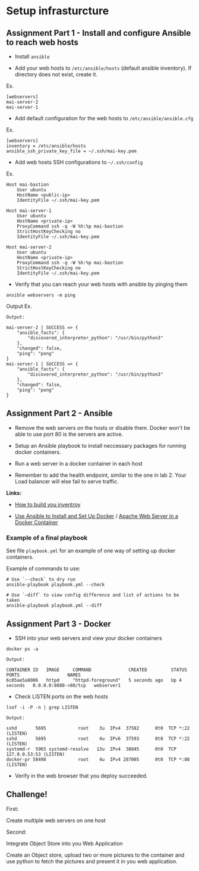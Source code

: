 # Setup infrasturcture

## Assignment Part 1 - Install and configure Ansible to reach web hosts

- Install `ansible`

- Add your web hosts to `/etc/ansible/hosts` (default ansible inventory). If directory does not exist, create it.

Ex.
```
[webservers]
mai-server-2
mai-server-1
```

- Add default configuration for the web hosts to `/etc/ansible/ansible.cfg`

Ex.
```
[webservers]
inventory = /etc/ansible/hosts
ansible_ssh_private_key_file = ~/.ssh/mai-key.pem
```

- Add web hosts SSH configurations to `~/.ssh/config`

Ex.
```
Host mai-bastion
    User ubuntu
    HostName <public-ip>
    IdentityFile ~/.ssh/mai-key.pem

Host mai-server-1
    User ubuntu
    HostName <private-ip>
    ProxyCommand ssh -q -W %h:%p mai-bastion
    StrictHostKeyChecking no
    IdentityFile ~/.ssh/mai-key.pem

Host mai-server-2
    User ubuntu
    HostName <private-ip>
    ProxyCommand ssh -q -W %h:%p mai-bastion
    StrictHostKeyChecking no
    IdentityFile ~/.ssh/mai-key.pem
```

- Verify that you can reach your web hosts with ansible by pinging them

```
ansible webservers -m ping
```

Output Ex.
```
Output:

mai-server-2 | SUCCESS => {
    "ansible_facts": {
        "discovered_interpreter_python": "/usr/bin/python3"
    },
    "changed": false,
    "ping": "pong"
}
mai-server-1 | SUCCESS => {
    "ansible_facts": {
        "discovered_interpreter_python": "/usr/bin/python3"
    },
    "changed": false,
    "ping": "pong"
}
```

## Assignment Part 2 - Ansible

- Remove the web servers on the hosts or disable them. Docker won't be able to use port 80 is the servers are active.

- Setup an Ansible playbook to install neccessary packages for running docker containers.

- Run a web server in a docker container in each host

- Remember to add the health endpoint, similar to the one in lab 2. Your Load balancer will else fail to serve traffic.

**Links:**

- [How to build you inventroy](https://docs.ansible.com/ansible/latest/user_guide/intro_inventory.html) 

- [Use Ansible to Install and Set Up Docker](https://www.digitalocean.com/community/tutorials/how-to-use-ansible-to-install-and-set-up-docker-on-ubuntu-20-04) / [Apache Web Server in a Docker Container](https://www.ansiblepilot.com/articles/deploy-apache-web-server-in-a-docker-container-for-debian-like-systems-ansible-modules-docker_image-and-docker_container/) 

### Example of a final playbook

See file `playbook.yml` for an example of one way of setting up docker containers.

Example of commands to use:
```
# Use `--check` to dry run
ansible-playbook playbook.yml --check

# Use `–diff` to view config difference and list of actions to be taken
ansible-playbook playbook.yml --diff
```

## Assignment Part 3 - Docker

- SSH into your web servers and view your docker containers
```
docker ps -a
```

```
Output:

CONTAINER ID   IMAGE     COMMAND              CREATED         STATUS         PORTS                  NAMES
6c05ae5a8006   httpd     "httpd-foreground"   5 seconds ago   Up 4 seconds   0.0.0.0:8080->80/tcp   webserver1
```

- Check LISTEN ports on the web hosts 
```
lsof -i -P -n | grep LISTEN

Output:

sshd       5695            root    3u  IPv4  37582      0t0  TCP *:22 (LISTEN)
sshd       5695            root    4u  IPv6  37593      0t0  TCP *:22 (LISTEN)
systemd-r  5965 systemd-resolve   13u  IPv4  38845      0t0  TCP 127.0.0.53:53 (LISTEN)
docker-pr 58498            root    4u  IPv4 287005      0t0  TCP *:80 (LISTEN)
```

- Verify in the web browser that you deploy succeeded.

## Challenge!

First:

Create multiple web servers on one host

Second:

Integrate Object Store into you Web Application

Create an Object store, upload two or more pictures to the container and use python to fetch the pictures and present it in you web application. 

